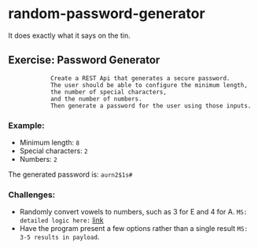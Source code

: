 # random-password-generator #

It does exactly what it says on the tin.

## Exercise: Password Generator 

```
            Create a REST Api that generates a secure password. 
            The user should be able to configure the minimum length, 
            the number of special characters, 
            and the number of numbers. 
            Then generate a password for the user using those inputs.
```

### Example:

 * Minimum length: `8`
 * Special characters: `2`
 * Numbers: `2`

The generated password is: `aurn2$1s#` 

### Challenges:

 * Randomly convert vowels to numbers, such as 3 for E and 4 for A. `MS: detailed logic here:` [link](docs/README.md)
 * Have the program present a few options rather than a single result `MS: 3-5 results in payload`.

